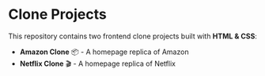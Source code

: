 # Clone Projects

This repository contains two frontend clone projects built with **HTML & CSS**:

- **Amazon Clone** 📦 - A homepage replica of Amazon
- **Netflix Clone** 🎬 - A homepage replica of Netflix
